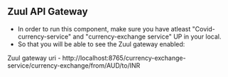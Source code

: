 Zuul API Gateway
-------------
- In order to run this component, make sure you have atleast "Covid-currency-service" and "currency-exchange service" UP in your local.
- So that you will be able to see the Zuul gateway enabled:
 
 Zuul gateway uri - http://localhost:8765/currency-exchange-service/currency-exchange/from/AUD/to/INR
